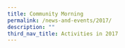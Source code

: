 ```yaml
---
title: Community Morning
permalink: /news-and-events/2017/
description: ""
third_nav_title: Activities in 2017
---
```

